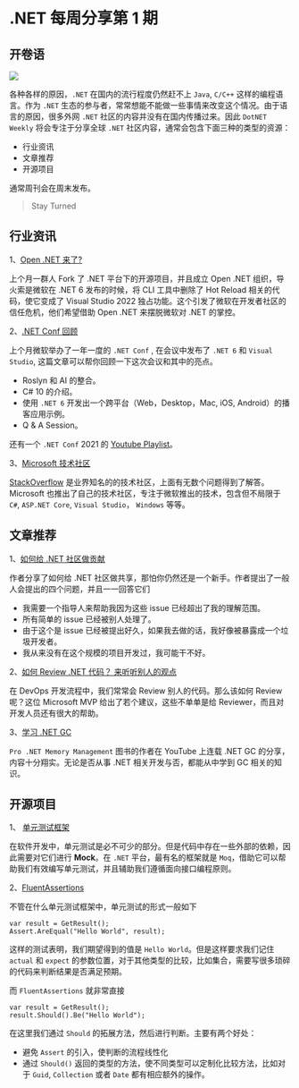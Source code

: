 # .NET 每周分享第 1 期

## 开卷语

![](https://dotnetweeklyimages.blob.core.windows.net/001/world-of-dotnet.svg)

各种各样的原因，`.NET` 在国内的流行程度仍然赶不上 `Java`, `C/C++` 这样的编程语言。作为 `.NET` 生态的参与者，常常想能不能做一些事情来改变这个情况。由于语言的原因，很多外网 `.NET` 社区的内容并没有在国内传播过来。因此 `DotNET Weekly` 将会专注于分享全球 `.NET` 社区内容，通常会包含下面三种的类型的资源：

- 行业资讯
- 文章推荐
- 开源项目

通常周刊会在周末发布。

> Stay Turned

## 行业资讯

1、[Open .NET 来了?](https://www.infoq.cn/article/ut0oDCTQmT7Sdu5Ega2k)

上个月一群人 Fork 了 .NET 平台下的开源项目，并且成立 Open .NET 组织，导火索是微软在 .NET 6 发布的时候，将 CLI 工具中删除了 Hot Reload 相关的代码，使它变成了 Visual Studio 2022 独占功能。这个引发了微软在开发者社区的信任危机，他们希望借助 Open .NET 来摆脱微软对 .NET 的掌控。

2、[.NET Conf 回顾](https://devblogs.microsoft.com/dotnet/net-conf-2021-recap-videos-slides-demos-and-more/)

上个月微软举办了一年一度的 `.NET Conf` , 在会议中发布了 `.NET 6` 和 `Visual Studio`, 这篇文章可以帮你回顾一下这次会议和其中的亮点。

- Roslyn 和 AI 的整合。
- C# 10 的介绍。
- 使用 `.NET 6` 开发出一个跨平台（Web，Desktop，Mac, iOS, Android）的播客应用示例。
- Q & A Session。

还有一个 `.NET Conf` 2021 的 [Youtube Playlist](https://www.youtube.com/playlist?list=PLdo4fOcmZ0oVFtp9MDEBNbA2sSqYvXSXO)。

3、[Microsoft 技术社区](https://techcommunity.microsoft.com/)

[StackOverflow](https://stackoverflow.com/) 是业界知名的的技术社区，上面有无数个问题得到了解答。Microsoft 也推出了自己的技术社区，专注于微软推出的技术，包含但不局限于 `C#`, `ASP.NET Core`, `Visual Studio`， `Windows` 等等。

## 文章推荐

1、[如何给 .NET 社区做贡献](https://rion.io/2017/04/28/contributing-to-net-for-dummies/)

作者分享了如何给 .NET 社区做共享，那怕你仍然还是一个新手。作者提出了一般人会提出的四个问题，并且一一回答它们

- 我需要一个指导人来帮助我因为这些 issue 已经超出了我的理解范围。
- 所有简单的 issue 已经被别人处理了。
- 由于这个是 issue 已经被提出好久，如果我去做的话，我好像被暴露成一个垃圾开发者。
- 我从来没有在这个规模的项目开发过，我可能干不好。

2、[如何 Review .NET 代码？ 来听听别人的观点](https://levelup.gitconnected.com/my-tips-for-net-code-review-f1a47feece43)

在 DevOps 开发流程中，我们常常会 Review 别人的代码。那么该如何 Review 呢？这位 Microsoft MVP 给出了若个建议，这些不单单是给 Reviewer，而且对开发人员还有很大的帮助。

3、[学习 .NET GC](https://tooslowexception.com/net-gc-internals-mini-series/)

`Pro .NET Memory Management` 图书的作者在 YouTube 上连载 .NET GC 的分享，内容十分翔实。无论是否从事 .NET 相关开发与否，都能从中学到 GC 相关的知识。

## 开源项目

1、 [单元测试框架](https://github.com/moq/moq4)

在软件开发中，单元测试是必不可少的部分。但是代码中存在一些外部的依赖，因此需要对它们进行 **Mock**。在 `.NET` 平台，最有名的框架就是 `Moq`，借助它可以帮助我们有效编写单元测试，并且辅助我们遵循面向接口编程原则。

2、[FluentAssertions](https://fluentassertions.com/)

不管在什么单元测试框架中，单元测试的形式一般如下

```Csharp
var result = GetResult();
Assert.AreEqual("Hello World", result);
```

这样的测试表明，我们期望得到的值是 `Hello World`。但是这样要求我们记住 `actual` 和 `expect` 的参数位置，对于其他类型的比较，比如集合，需要写很多琐碎的代码来判断结果是否满足预期。

而 `FluentAssertions` 就非常直接

```Csharp
var result = GetResult();
result.Should().Be("Hello World");
```

在这里我们通过 `Should` 的拓展方法，然后进行判断。主要有两个好处：

- 避免 `Assert` 的引入，使判断的流程线性化
- 通过 `Should()` 返回的类型的方法，使不同类型可以定制化比较方法，比如对于 `Guid`, `Collection` 或者 `Date` 都有相应额外的操作。
